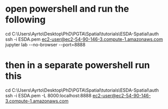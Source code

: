 # open powershell and run the following
cd C:\Users\Ayrto\Desktop\PhD\PGTA\Spatial\tutorials\ESDA-Spatial\auth
ssh -i ESDA.pem ec2-user@ec2-54-90-146-3.compute-1.amazonaws.com
jupyter lab --no-browser --port=8888

# then in a separate powershell run this
cd C:\Users\Ayrto\Desktop\PhD\PGTA\Spatial\tutorials\ESDA-Spatial\auth
ssh -i ESDA.pem -L 8000:localhost:8888 ec2-user@ec2-54-90-146-3.compute-1.amazonaws.com